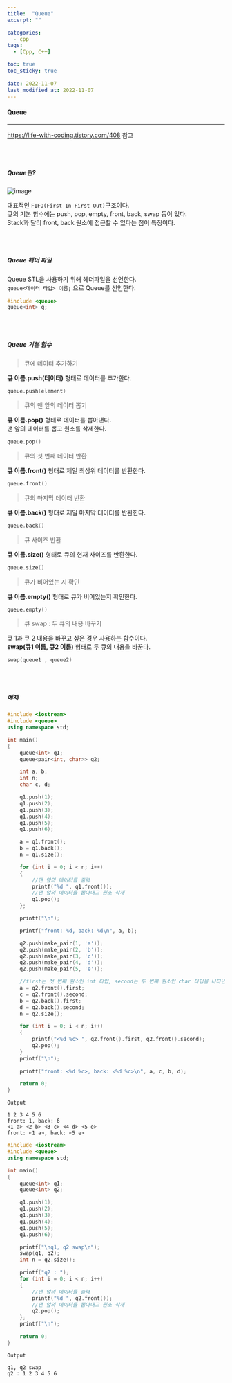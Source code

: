 ```yaml
---
title:  "Queue"
excerpt: ""

categories:
  - cpp
tags:
  - [Cpp, C++]

toc: true
toc_sticky: true
 
date: 2022-11-07
last_modified_at: 2022-11-07
---
```


#### Queue  
---

<https://life-with-coding.tistory.com/408> 참고

<br>
<br>

##### Queue란?

![image](https://user-images.githubusercontent.com/106606698/200212276-50522c63-20fd-497c-96de-16123bed81d4.png)

대표적인 `FIFO(First In First Out)`구조이다.  
큐의 기본 함수에는 push, pop, empty, front, back, swap 등이 있다.  
Stack과 달리 front, back 원소에 접근할 수 있다는 점이 특징이다.  

<br>
<br>

##### Queue 헤더 파일     

Queue STL을 사용하기 위해 헤더파일을 선언한다.  
`queue<데이터 타입> 이름;` 으로 Queue를 선언한다.  

```cpp
#include <queue>
queue<int> q;
```

<br>
<br>

##### Queue 기본 함수  

> 큐에 데이터 추가하기  

**큐 이름.push(데이터)** 형태로 데이터를 추가한다.  

```cpp
queue.push(element)
```

> 큐의 맨 앞의 데이터 뽑기    

**큐 이름.pop()** 형태로 데이터를 뽑아낸다.  
맨 앞의 데이터를 뽑고 원소를 삭제한다.  

```cpp
queue.pop()
```
 
> 큐의 첫 번째 데이터 반환  

**큐 이름.front()** 형태로 제일 최상위 데이터를 반환한다.  

```cpp
queue.front()
```

> 큐의 마지막 데이터 반환  

**큐 이름.back()** 형태로 제일 마지막 데이터를 반환한다.  

```cpp
queue.back()
```

> 큐 사이즈 반환  

**큐 이름.size()** 형태로 큐의 현재 사이즈를 반환한다.   

```cpp
queue.size()
```

> 큐가 비어있는 지 확인  

**큐 이름.empty()** 형태로 큐가 비어있는지 확인한다.  

```cpp
queue.empty()
```

> 큐 swap : 두 큐의 내용 바꾸기  

큐 1과 큐 2 내용을 바꾸고 싶은 경우 사용하는 함수이다.  
**swap(큐1 이름, 큐2 이름)** 형태로 두 큐의 내용을 바꾼다.   

```cpp
swap(queue1 , queue2)
```

<br>
<br>

##### 예제      

```cpp
#include <iostream>
#include <queue>
using namespace std;

int main()
{
	queue<int> q1;
	queue<pair<int, char>> q2;

	int a, b;
	int n;
	char c, d;

	q1.push(1);
	q1.push(2);
	q1.push(3);
	q1.push(4);
	q1.push(5);
	q1.push(6);

	a = q1.front();
	b = q1.back();
	n = q1.size();

	for (int i = 0; i < n; i++)
	{
		//맨 앞의 데이터를 출력
		printf("%d ", q1.front());
		//맨 앞의 데이터를 뽑아내고 원소 삭제
		q1.pop();
	};

	printf("\n");

	printf("front: %d, back: %d\n", a, b);

	q2.push(make_pair(1, 'a'));
	q2.push(make_pair(2, 'b'));
	q2.push(make_pair(3, 'c'));
	q2.push(make_pair(4, 'd'));
	q2.push(make_pair(5, 'e'));

	//first는 첫 번째 원소인 int 타입, second는 두 번째 원소인 char 타입을 나타낸다.
	a = q2.front().first;
	c = q2.front().second;
	b = q2.back().first;
	d = q2.back().second;
	n = q2.size();

	for (int i = 0; i < n; i++)
	{
		printf("<%d %c> ", q2.front().first, q2.front().second);
		q2.pop();
	}
	printf("\n");
	
	printf("front: <%d %c>, back: <%d %c>\n", a, c, b, d);

	return 0;
}
```

```
Output

1 2 3 4 5 6
front: 1, back: 6
<1 a> <2 b> <3 c> <4 d> <5 e>
front: <1 a>, back: <5 e>
```

```cpp
#include <iostream>
#include <queue>
using namespace std;

int main()
{
	queue<int> q1;
	queue<int> q2;

	q1.push(1);
	q1.push(2);
	q1.push(3);
	q1.push(4);
	q1.push(5);
	q1.push(6);

	printf("\nq1, q2 swap\n");	
	swap(q1, q2);
	int n = q2.size();

	printf("q2 : ");	
	for (int i = 0; i < n; i++)
	{
		//맨 앞의 데이터를 출력
		printf("%d ", q2.front());
		//맨 앞의 데이터를 뽑아내고 원소 삭제
		q2.pop();
	};
	printf("\n");

    return 0;
}
```

```
Output

q1, q2 swap
q2 : 1 2 3 4 5 6
```